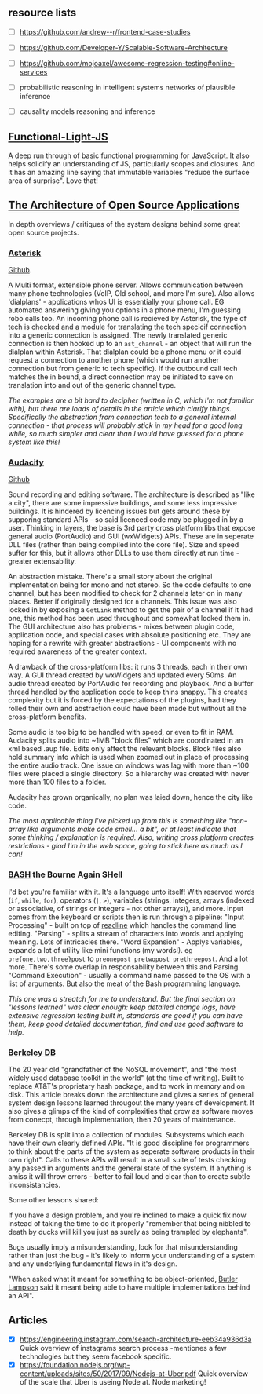 ## resource lists
- [ ] https://github.com/andrew--r/frontend-case-studies
- [ ] https://github.com/Developer-Y/Scalable-Software-Architecture
- [ ] https://github.com/mojoaxel/awesome-regression-testing#online-services

- [ ] probabilistic reasoning in intelligent systems networks of plausible inference
- [ ] causality models reasoning and inference


## [Functional-Light-JS](https://github.com/getify/Functional-Light-JS)

A deep run through of basic functional programming for JavaScript. It also helps solidify an understanding of JS, particularly scopes and closures. And it has an amazing line saying that immutable variables "reduce the surface area of surprise". Love that!

## [The Architecture of Open Source Applications](http://aosabook.org/en/index.html)

In depth overviews / critiques of the system designs behind some great open source projects.

### [Asterisk](https://www.asterisk.org/)

[Github](https://github.com/asterisk/asterisk).

A Multi format, extensible phone server. Allows communication between many phone technologies (VoIP, Old school, and more I'm sure). Also allows 'dialplans' - applications whos UI is essentially your phone call. EG automated answering giving you options in a phone menu, I'm guessing robo calls too. An incoming phone call is recieved by Asterisk, the type of tech is checked and a module for translating the tech specicif connection into a generic connection is assigned. The newly translated generic connection is then hooked up to an `ast_channel` - an object that will run the dialplan within Asterisk. That dialplan could be a phone menu or it could request a connection to another phone (which would run another connection but from generic to tech specific). If the outbound call tech matches the in bound, a direct connection may be initiated to save on translation into and out of the generic channel type. 

_The examples are a bit hard to decipher (written in C, which I'm not familiar with), but there are loads of details in the article which clarify things. Specifically the abstraction from connection tech to a general internal connection - that process will probably stick in my head for a good long while, so much simpler and clear than I would have guessed for a phone system like this!_

### [Audacity](https://www.audacityteam.org/)

[Github](https://github.com/audacity/audacity)

Sound recording and editing software. The architecture is described as "like a city", there are some impressive buildings, and some less impressive buildings. It is hindered by licencing issues but gets around these by supporing standard APIs - so said licenced code may be plugged in by a user. Thinking in layers, the base is 3rd party cross platform libs that expose general audio (PortAudio) and GUI (wxWidgets) APIs. These are in seperate DLL files (rather than being compiled into the core file). Size and speed suffer for this, but it allows other DLLs to use them directly at run time - greater extensability. 

An abstraction mistake. There's a small story about the original implementation being for mono and not stereo. So the code defaults to one channel, but has been modified to check for 2 channels later on in many places. Better if originally designed for `n` channels. This issue was also locked in by exposing a `GetLink` method to get the pair of a channel if it had one, this method has been used throughout and somewhat locked them in. The GUI architecture also has problems - mixes between plugin code, application code, and special cases with absolute positioning etc. They are hoping for a rewrite with greater abstractions - UI components with no required awareness of the greater context.

A drawback of the cross-platform libs: it runs 3 threads, each in their own way. A GUI thread created by wxWidgets and updated every 50ms. An audio thread created by PortAudio for recording and playback. And a buffer thread handled by the application code to keep thins snappy. This creates complexity but it is forced by the expectations of the plugins, had they rolled their own and abstraction could have been made but without all the cross-platform benefits.

Some audio is too big to be handled with speed, or even to fit in RAM. Audacity splits audio into ~1MB "block files" which are coordinated in an xml based .aup file. Edits only affect the relevant blocks. Block files also hold summary info which is used when zoomed out in place of processing the entire audio track. One issue on windows was lag with more than ~100 files were placed a single directory. So a hierarchy was created with never more than 100 files to a folder.

Audacity has grown organically, no plan was laied down, hence the city like code.

_The most applicable thing I've picked up from this is something like "non-array like arguments make code smell... a bit", or at least indicate that some thinking / explanation is required. Also, writing cross platform creates restrictions - glad I'm in the web space, going to stick here as much as I can!_

### [BASH](https://www.gnu.org/software/bash/) the Bourne Again SHell

I'd bet you're familiar with it. It's a language unto itself! With reserved words (`if`, `while`, `for`), operators (`|`, `>`), variables (strings, integers, arrays (indexed or associative, of strings or integers - not other arrays)), and more. Input comes from the keyboard or scripts then is run through a pipeline: "Input Processing" - built on top of [readline](https://tiswww.case.edu/php/chet/readline/rltop.html) which handles the command line editing. "Parsing" - splits a stream of characters into words and applying meaning. Lots of intricacies there. "Word Expansion" - Applys variables, expands a lot of utility like mini functions (my words!). eg `pre{one,two,three}post` to `preonepost pretwopost prethreepost`. And a lot more. There's some overlap in responsability between this and Parsing. "Command Execution" - usually a command name passed to the OS with a list of arguments. But also the meat of the Bash programming language.

_This one was a streatch for me to understand. But the final section on "lessons learned" was clear enough: keep detailed change logs, have extensive regression testing built in, standards are good if you can have them, keep good detailed documentation, find and use good software to help._

### [Berkeley DB](http://aosabook.org/en/bdb.html)    

The 20 year old "grandfather of the NoSQL movement", and "the most widely used database toolkit in the world" (at the time of writing).
Built to replace AT&T's proprietary hash package, and to work in memory and on disk. This article breaks down the architecture and gives a series of general system design lessons learned througout the many years of development. It also gives a glimps of the kind of complexities that grow as software moves from conecpt, through implementation, then 20 years of maintenance.

Berkeley DB is split into a collection of modules. Subsystems which each have their own clearly defined APIs. "It is good discipline for programmers to think about the parts of the system as seperate software products in their own right". Calls to these APIs will result in a small suite of tests checking any passed in arguments and the general state of the system. If anything is amiss it will throw errors - better to fail loud and clear than to create subtle inconsistancies. 

Some other lessons shared:

If you have a design problem, and you're inclined to make a quick fix now instead of taking the time to do it properly "remember that being nibbled to death by ducks will kill you just as surely as being trampled by elephants".

Bugs usually imply a misunderstanding, look for that misunderstanding rather than just the bug - it's likely to inform your understanding of a system and any underlying fundamental flaws in it's design.

"When asked what it meant for something to be object-oriented, [Butler Lampson](https://en.wikipedia.org/wiki/Butler_Lampson) said it meant being able to have multiple implementations behind an API".


## Articles

- [x] https://engineering.instagram.com/search-architecture-eeb34a936d3a Quick overview of instagrams search process -mentiones a few technologies but they seem facebook specific.
- [x] https://foundation.nodejs.org/wp-content/uploads/sites/50/2017/09/Nodejs-at-Uber.pdf Quick overview of the scale that Uber is useing Node at. Node marketing!
